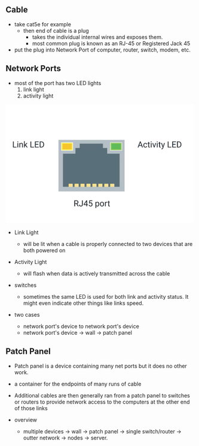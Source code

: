 ## Cable
* take cat5e for example
  * then end of cable is a plug
    * takes the individual internal wires and exposes them.
    * most common plug is known as an RJ-45 or Registered Jack 45
* put the plug into Network Port of computer, router, switch, modem, etc.

## Network Ports
* most of the port has two LED lights
  1. link light
  2. activity light

<img src="../assets/network_port.png">

* Link Light
  * will be lit when a cable is properly connected to two devices that are both powered on

* Activity Light
  * will flash when data is actively transmitted across the cable

* switches
  * sometimes the same LED is used for both link and activity status. It might even indicate other things like links speed.

* two cases
  * network port's device to network port's device
  * network port's device -> wall -> patch panel


## Patch Panel
* Patch panel is a device containing many net ports but it does no other work.
* a container for the endpoints of many runs of cable
* Additional cables are then generally ran from a patch panel to switches or routers to provide network access to the computers at the other end of those links

* overview
  * multiple devices -> wall -> patch panel -> single switch/router -> outter network -> nodes -> server.
